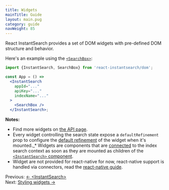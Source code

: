 ```yaml
---
title: Widgets
mainTitle: Guide
layout: main.pug
category: guide
navWeight: 85
---
```


React InstantSearch provides a set of DOM widgets with pre-defined DOM structure and behavior.

Here's an example using the [`<SearchBox>`](widgets/SearchBox.html):

```jsx
import {InstantSearch, SearchBox} from 'react-instantsearch/dom';

const App = () =>
  <InstantSearch
    appId="..."
    apiKey="..."
    indexName="..."
  >
    <SearchBox />
  </InstantSearch>;
```

**Notes:**
* Find more widgets on [the API page](widgets/).
* Every widget controlling the search state expose a `defaultRefinement` prop to configure the [default
refinement](guide/Default_refinements.html) of the widget when it's mounted._* Widgets are components that are [connected](guide/Connectors.html) to the index search context as soon
as they are mounted as children of the [`<InstantSearch>` component](guide/<InstantSearch>.html).
* Widget are not provided for react-native for now, react-native support is handled via connectors, read
the [react-native guide](guide/React_native.html).

<div class="guide-nav">
    <div class="guide-nav-left">
        Previous: <a href="guide/<InstantSearch>.html">← &lt;InstantSearch&gt;</a>
    </div>
    <div class="guide-nav-right">
        Next: <a href="guide/Styling_widgets.html">Styling widgets →</a>
    </div>
</div>
